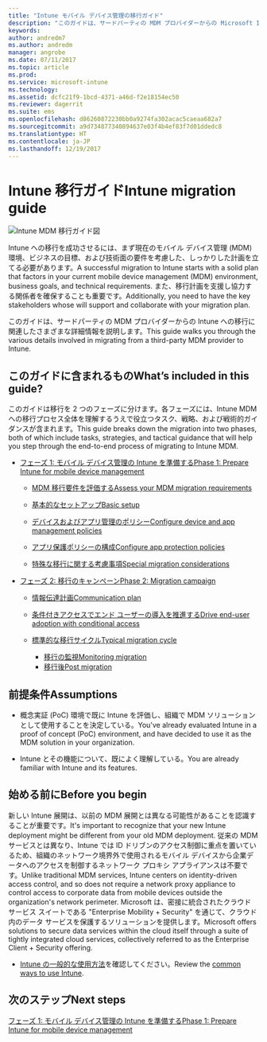 ```yaml
---
title: "Intune モバイル デバイス管理の移行ガイド"
description: "このガイドは、サードパーティの MDM プロバイダーからの Microsoft Intune への移行に関連したさまざまな詳細情報を説明します。"
keywords: 
author: andredm7
ms.author: andredm
manager: angrobe
ms.date: 07/11/2017
ms.topic: article
ms.prod: 
ms.service: microsoft-intune
ms.technology: 
ms.assetid: dcfc21f9-1bcd-4371-a46d-f2e18154ec50
ms.reviewer: dagerrit
ms.suite: ems
ms.openlocfilehash: d86260872230bb0a9274fa302acac5caeaa682a7
ms.sourcegitcommit: a9d734877340894637e03f4b4ef83f7d01ddedc8
ms.translationtype: HT
ms.contentlocale: ja-JP
ms.lasthandoff: 12/19/2017
---
```

# <a name="intune-migration-guide"></a><span data-ttu-id="ededc-103">Intune 移行ガイド</span><span class="sxs-lookup"><span data-stu-id="ededc-103">Intune migration guide</span></span>

![Intune MDM 移行ガイド図](./media/MDM-migration-guide-art.PNG)

<span data-ttu-id="ededc-105">Intune への移行を成功させるには、まず現在のモバイル デバイス管理 (MDM) 環境、ビジネスの目標、および技術面の要件を考慮した、しっかりした計画を立てる必要があります。</span><span class="sxs-lookup"><span data-stu-id="ededc-105">A successful migration to Intune starts with a solid plan that factors in your current mobile device management (MDM) environment, business goals, and technical requirements.</span></span> <span data-ttu-id="ededc-106">また、移行計画を支援し協力する関係者を確保することも重要です。</span><span class="sxs-lookup"><span data-stu-id="ededc-106">Additionally, you need to have the key stakeholders whose will support and collaborate with your migration plan.</span></span>

<span data-ttu-id="ededc-107">このガイドは、サードパーティの MDM プロバイダーからの Intune への移行に関連したさまざまな詳細情報を説明します。</span><span class="sxs-lookup"><span data-stu-id="ededc-107">This guide walks you through the various details involved in migrating from a third-party MDM provider to Intune.</span></span>

## <a name="whats-included-in-this-guide"></a><span data-ttu-id="ededc-108">このガイドに含まれるもの</span><span class="sxs-lookup"><span data-stu-id="ededc-108">What’s included in this guide?</span></span>

<span data-ttu-id="ededc-109">このガイドは移行を 2 つのフェーズに分けます。各フェーズには、Intune MDM への移行プロセス全体を理解するうえで役立つタスク、戦略、および戦術的ガイダンスが含まれます。</span><span class="sxs-lookup"><span data-stu-id="ededc-109">This guide breaks down the migration into two phases, both of which include tasks, strategies, and tactical guidance that will help you step through the end-to-end process of migrating to Intune MDM.</span></span>

-   [<span data-ttu-id="ededc-110">フェーズ 1: モバイル デバイス管理の Intune を準備する</span><span class="sxs-lookup"><span data-stu-id="ededc-110">Phase 1: Prepare Intune for mobile device management</span></span>](migration-guide-prepare.md)

    -   [<span data-ttu-id="ededc-111">MDM 移行要件を評価する</span><span class="sxs-lookup"><span data-stu-id="ededc-111">Assess your MDM migration requirements</span></span>](migration-guide-prepare.md#assess-mdm-requirements)

    -   [<span data-ttu-id="ededc-112">基本的なセットアップ</span><span class="sxs-lookup"><span data-stu-id="ededc-112">Basic setup</span></span>](migration-guide-setup.md)

    -   [<span data-ttu-id="ededc-113">デバイスおよびアプリ管理のポリシー</span><span class="sxs-lookup"><span data-stu-id="ededc-113">Configure device and app management policies</span></span>](migration-guide-configure-policies.md)

    -   [<span data-ttu-id="ededc-114">アプリ保護ポリシーの構成</span><span class="sxs-lookup"><span data-stu-id="ededc-114">Configure app protection policies</span></span>](migration-guide-app-protection-policies.md)

    -   [<span data-ttu-id="ededc-115">特殊な移行に関する考慮事項</span><span class="sxs-lookup"><span data-stu-id="ededc-115">Special migration considerations</span></span>](migration-guide-considerations.md)

-   [<span data-ttu-id="ededc-116">フェーズ 2: 移行のキャンペーン</span><span class="sxs-lookup"><span data-stu-id="ededc-116">Phase 2: Migration campaign</span></span>](migration-guide-campaign.md)

    -   [<span data-ttu-id="ededc-117">情報伝達計画</span><span class="sxs-lookup"><span data-stu-id="ededc-117">Communication plan</span></span>](migration-guide-communication-plan.md)

    -   [<span data-ttu-id="ededc-118">条件付きアクセスでエンド ユーザーの導入を推進する</span><span class="sxs-lookup"><span data-stu-id="ededc-118">Drive end-user adoption with conditional access</span></span>](migration-guide-drive-adoption.md)

    -   [<span data-ttu-id="ededc-119">標準的な移行サイクル</span><span class="sxs-lookup"><span data-stu-id="ededc-119">Typical migration cycle</span></span>](migration-guide-cycle.md)
        -   [<span data-ttu-id="ededc-120">移行の監視</span><span class="sxs-lookup"><span data-stu-id="ededc-120">Monitoring migration</span></span>](migration-guide-cycle.md#monitoring-migration)
        -   [<span data-ttu-id="ededc-121">移行後</span><span class="sxs-lookup"><span data-stu-id="ededc-121">Post migration</span></span>](migration-guide-cycle.md#post-migration)

## <a name="assumptions"></a><span data-ttu-id="ededc-122">前提条件</span><span class="sxs-lookup"><span data-stu-id="ededc-122">Assumptions</span></span>

-   <span data-ttu-id="ededc-123">概念実証 (PoC) 環境で既に Intune を評価し、組織で MDM ソリューションとして使用することを決定している。</span><span class="sxs-lookup"><span data-stu-id="ededc-123">You've already evaluated Intune in a proof of concept (PoC) environment, and have decided to use it as the MDM solution in your organization.</span></span>

-   <span data-ttu-id="ededc-124">Intune とその機能について、既によく理解している。</span><span class="sxs-lookup"><span data-stu-id="ededc-124">You are already familiar with Intune and its features.</span></span>

## <a name="before-you-begin"></a><span data-ttu-id="ededc-125">始める前に</span><span class="sxs-lookup"><span data-stu-id="ededc-125">Before you begin</span></span>

<span data-ttu-id="ededc-126">新しい Intune 展開は、以前の MDM 展開とは異なる可能性があることを認識することが重要です。</span><span class="sxs-lookup"><span data-stu-id="ededc-126">It's important to recognize that your new Intune deployment might be different from your old MDM deployment.</span></span> <span data-ttu-id="ededc-127">従来の MDM サービスとは異なり、Intune では ID ドリブンのアクセス制御に重点を置いているため、組織のネットワーク境界外で使用されるモバイル デバイスから企業データへのアクセスを制御するネットワーク プロキシ アプライアンスは不要です。</span><span class="sxs-lookup"><span data-stu-id="ededc-127">Unlike traditional MDM services, Intune centers on identity-driven access control, and so does not require a network proxy appliance to control access to corporate data from mobile devices outside the organization's network perimeter.</span></span> <span data-ttu-id="ededc-128">Microsoft は、密接に統合されたクラウド サービス スイートである "Enterprise Mobility + Security" を通じて、クラウド内のデータ サービスを保護するソリューションを提供します。</span><span class="sxs-lookup"><span data-stu-id="ededc-128">Microsoft offers solutions to secure data services within the cloud itself through a suite of tightly integrated cloud services, collectively referred to as the Enterprise Client + Security offering.</span></span>

-   <span data-ttu-id="ededc-129">[Intune の一般的な使用方法](common-scenarios.md)を確認してください。</span><span class="sxs-lookup"><span data-stu-id="ededc-129">Review the [common ways to use Intune](common-scenarios.md).</span></span>

## <a name="next-steps"></a><span data-ttu-id="ededc-130">次のステップ</span><span class="sxs-lookup"><span data-stu-id="ededc-130">Next steps</span></span>

[<span data-ttu-id="ededc-131">フェーズ 1: モバイル デバイス管理の Intune を準備する</span><span class="sxs-lookup"><span data-stu-id="ededc-131">Phase 1: Prepare Intune for mobile device management</span></span>](migration-guide-prepare.md)
